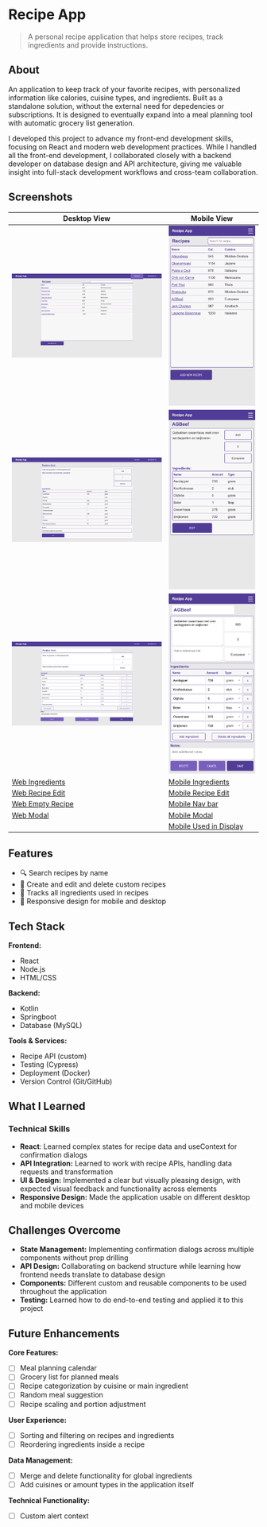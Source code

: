 # Recipe App

> A personal recipe application that helps store recipes, track ingredients and provide instructions.

## About

An application to keep track of your favorite recipes, with personalized information like calories, cuisine types, and ingredients. Built as a standalone solution, without the external need for depedencies or subscriptions.
It is designed to eventually expand into a meal planning tool with automatic grocery list generation.

I developed this project to advance my front-end development skills, focusing on React and modern web development practices. While I handled all the front-end development, I collaborated closely with a backend developer on database design and API architecture, giving me valuable insight into full-stack development workflows and cross-team collaboration.

## Screenshots

| Desktop View | Mobile View |
|--------------|-------------|
|![Web Recipes](./screenshots/WebRecipeList.png)| ![ Mobile Recipes](./screenshots/MobileRecipeList.png)
|![Web Recipe](./screenshots/WebRecipeView.png)| ![Mobile Recipes](./screenshots/MobileRecipeView.png)
|![Web Recipe Edit](./screenshots/WebRecipeEdit.png)| ![Mobile Recipes](./screenshots/MobileRecipeEdit.png)
|[Web Ingredients](./screenshots/WebIngredientList.png)| [Mobile Ingredients](./screenshots/MobileIngredientList.png)
|[Web Recipe Edit](./screenshots/WebRecipeEdit.png)| [Mobile Recipe Edit](./screenshots/MobileRecipeEdit.png)
|[Web Empty Recipe](./screenshots/WebEmptyRecipe.png)| [Mobile Nav bar](./screenshots/MobileNavBar.png) |
|[Web Modal](./screenshots/WebDeleteRecipe.png)| [Mobile Modal](./screenshots/MobileDeleteRecipe.png)
| | [Mobile Used in Display](./screenshots/MobileUsedInDisplay.png)


## Features

- 🔍 Search recipes by name
- 📝 Create and edit and delete custom recipes
- 🛒 Tracks all ingredients used in recipes
- 📱 Responsive design for mobile and desktop

## Tech Stack

**Frontend:**
- React
- Node.js
- HTML/CSS

**Backend:**
- Kotlin
- Springboot
- Database (MySQL)

**Tools & Services:**
- Recipe API (custom)
- Testing (Cypress)
- Deployment (Docker)
- Version Control (Git/GitHub)

## What I Learned

### Technical Skills
- **React**: Learned complex states for recipe data and useContext for confirmation dialogs
- **API Integration:** Learned to work with recipe APIs, handling data requests and transformation
- **UI & Design:** Implemented a clear but visually pleasing design, with expected visual feedback and functionality across elements
- **Responsive Design:** Made the application usable on different desktop and mobile devices

## Challenges Overcome
- **State Management:** Implementing confirmation dialogs across multiple components without prop drilling
- **API Design:** Collaborating on backend structure while learning how frontend needs translate to database design
- **Components:** Different custom and reusable components to be used throughout the application
- **Testing:** Learned how to do end-to-end testing and applied it to this project

## Future Enhancements

**Core Features:**
- [ ] Meal planning calendar
- [ ] Grocery list for planned meals
- [ ] Recipe categorization by cuisine or main ingredient
- [ ] Random meal suggestion
- [ ] Recipe scaling and portion adjustment

**User Experience:**
- [ ] Sorting and filtering on recipes and ingredients
- [ ] Reordering ingredients inside a recipe

**Data Management:**
- [ ] Merge and delete functionality for global ingredients
- [ ] Add cuisines or amount types in the application itself

**Technical Functionality:**
- [ ] Custom alert context




